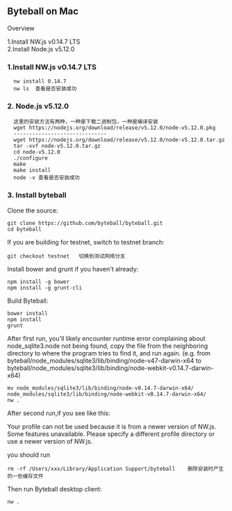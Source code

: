 ## Byteball on Mac

Overview

1.Install NW.js v0.14.7 LTS  
2.Install Node.js v5.12.0

### 1.Install NW.js v0.14.7 LTS
      nw install 0.14.7
      nw ls  查看是否安装成功
      
### 2. Node.js v5.12.0
      这里的安装方法有两种，一种是下载二进制包，一种是编译安装
      wget https://nodejs.org/download/release/v5.12.0/node-v5.12.0.pkg
      ------------------------------
      wget https://nodejs.org/download/release/v5.12.0/node-v5.12.0.tar.gz
      tar -xvf node-v5.12.0.tar.gz
      cd node-v5.12.0
      ./configure
      make
      make install
      node -v 查看是否安装成功
      
### 3. Install byteball
   Clone the source:
   
    git clone https://github.com/byteball/byteball.git
    cd byteball
   If you are building for testnet, switch to testnet branch:

    git checkout testnet   切换到测试网络分支

   Install bower and grunt if you haven't already:

    npm install -g bower
    npm install -g grunt-cli
Build Byteball:

    bower install
    npm install
    grunt
  After first run, you'll likely encounter runtime error complaining about node_sqlite3.node not being found, copy the file from the neighboring directory to where the program tries to find it, and run again. (e.g. from byteball/node_modules/sqlite3/lib/binding/node-v47-darwin-x64 to byteball/node_modules/sqlite3/lib/binding/node-webkit-v0.14.7-darwin-x64)
  
    mv node_modules/sqlite3/lib/binding/node-v0.14.7-darwin-x64/ node_modules/sqlite3/lib/binding/node-webkit-v0.14.7-darwin-x64/
    nw .
 After second run,if you see like this:
 
Your profile can not be used because it is from a newer version of NW.js. Some features unavailable. Please specify a different profile directory or use a newer version of NW.js.

   you should run 
   
    rm -rf /Users/xxx/Library/Application Support/byteball    删除安装时产生的一些缓存文件
   Then run Byteball desktop client:
   
    nw .
    
    
